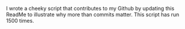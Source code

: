 I wrote a cheeky script that contributes to my Github by updating this ReadMe to illustrate why more than commits matter. This script has run 1500 times.
